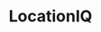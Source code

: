 ---
blog: https://blog.locationiq.com/
codehost: https://github.com/https://github.com/location-iq
linkedin: https://linkedin.com/company/unwired-labs
logohandle: locationiq
sort: locationiq
title: LocationIQ
twitter: https://x.com/location_iq
website: https://locationiq.com/
---